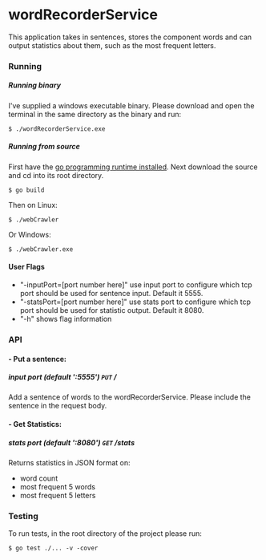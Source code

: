 # wordRecorderService
This application takes in sentences, stores the component words and can output statistics about them, such as the most frequent letters.

### Running

##### Running binary
I've supplied a windows executable binary. Please download and open the terminal in the same directory as the binary and run:

    $ ./wordRecorderService.exe

##### Running from source
First have the [go programming runtime installed](https://golang.org/). Next download the source and cd into its root directory.

    $ go build
Then on Linux:

    $ ./webCrawler
Or Windows:

    $ ./webCrawler.exe

#### User Flags
- "-inputPort=[port number here]" use input port to configure which tcp port should be used for sentence input. Default it 5555.
- "-statsPort=[port number here]" use stats port to configure which tcp port should be used for statistic output. Default it 8080.
- "-h" shows flag information

### API

#### - Put a sentence:
##### input port (default ':5555') `PUT` /
Add a sentence of words to the wordRecorderService. Please include the sentence in the request body.

#### - Get Statistics:
##### stats port (default ':8080') `GET` /stats
Returns statistics in JSON format on:
- word count
- most frequent 5 words
- most frequent 5 letters

### Testing

To run tests, in the root directory of the project please run:

    $ go test ./... -v -cover
